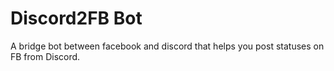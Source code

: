 # Discord2FB Bot

A bridge bot between facebook and discord that helps you post statuses on FB from Discord.
